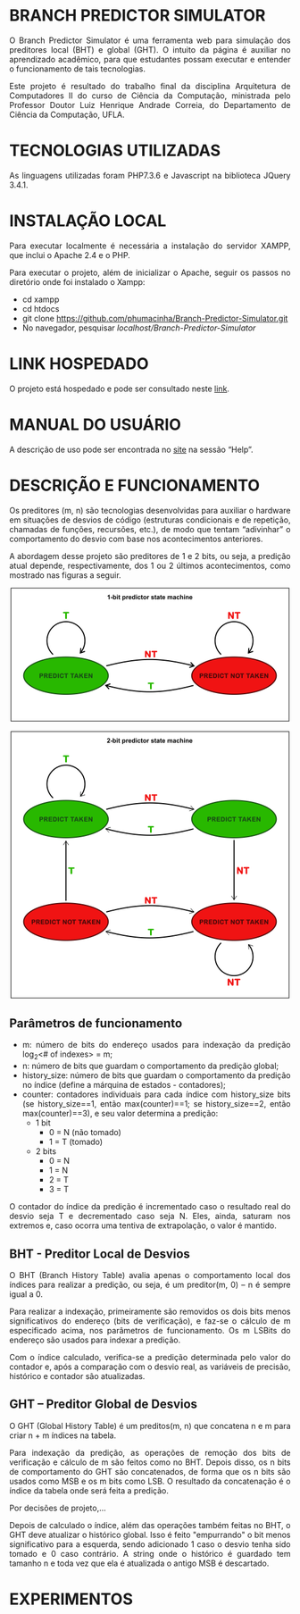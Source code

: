 <div style="text-align: justify;">

# BRANCH PREDICTOR SIMULATOR

O Branch Predictor Simulator é uma ferramenta web para simulação dos preditores local (BHT) e global (GHT). O intuito da página é auxiliar no aprendizado acadêmico, para que estudantes possam executar e entender o funcionamento de tais tecnologias.

Este projeto é resultado do trabalho final da disciplina Arquitetura de Computadores II do curso de Ciência da Computação, ministrada pelo Professor Doutor Luiz Henrique Andrade Correia, do Departamento de Ciência da Computação, UFLA.

# TECNOLOGIAS UTILIZADAS

As linguagens utilizadas foram PHP7.3.6 e Javascript na biblioteca JQuery 3.4.1.

# INSTALAÇÃO LOCAL

Para executar localmente é necessária a instalação do servidor XAMPP, que inclui o Apache 2.4 e o PHP.

Para executar o projeto, além de inicializar o Apache, seguir os passos no diretório onde foi instalado o Xampp:
- cd xampp
- cd htdocs
- git clone https://github.com/phumacinha/Branch-Predictor-Simulator.git
- No navegador, pesquisar *localhost/Branch-Predictor-Simulator*

# LINK HOSPEDADO

O projeto está hospedado e pode ser consultado neste [link](http://branchprediction.epizy.com/).

# MANUAL DO USUÁRIO

A descrição de uso pode ser encontrada no [site](http://branchprediction.epizy.com/) na sessão “Help”.

# DESCRIÇÃO E FUNCIONAMENTO

Os preditores (m, n) são tecnologias desenvolvidas para auxiliar o hardware em situações de desvios de código (estruturas condicionais e de repetição, chamadas de funções, recursões, etc.), de modo que tentam “adivinhar” o comportamento do desvio com base nos acontecimentos anteriores.

A abordagem desse projeto são preditores de 1 e 2 bits, ou seja, a predição atual depende, respectivamente, dos 1 ou 2 últimos acontecimentos, como mostrado nas figuras a seguir.

<p align="center">
  <img src="/readme-images/state-machine-1-bit.png">
</p>

<p align="center">
  <img src="/readme-images/state-machine-2-bit.png">
</p>

## Parâmetros de funcionamento
- m: número de bits do endereço usados para indexação da predição log<sub>2</sub><# of indexes> = m;
- n: número de bits que guardam o comportamento da predição global;
- history_size: número de bits que guardam o comportamento da predição no índice (define a márquina de estados - contadores);
- counter: contadores individuais para cada índice com history_size bits (se history_size==1, então max(counter)==1; se history_size==2, então max(counter)==3), e seu valor determina a predição:
  - 1 bit
    - 0 = N (não tomado)
    - 1 = T (tomado)
  - 2 bits
    - 0 = N
    - 1 = N
    - 2 = T
    - 3 = T

O contador do índice da predição é incrementado caso o resultado real do desvio seja T e decrementado caso seja N. Eles, ainda, saturam nos extremos e, caso ocorra uma tentiva de extrapolação, o valor é mantido.

## BHT - Preditor Local de Desvios

O BHT (Branch History Table) avalia apenas o comportamento local dos índices para realizar a predição, ou seja, é um preditor(m, 0) – n é sempre igual a 0.

Para realizar a indexação, primeiramente são removidos os dois bits menos significativos do endereço (bits de verificação), e faz-se o cálculo de m especificado acima, nos parâmetros de funcionamento. Os m LSBits do endereço são usados para indexar a predição.

Com o índice calculado, verifica-se a predição determinada pelo valor do contador e, após a comparação com o desvio real, as variáveis de precisão, histórico e contador são atualizadas.

## GHT – Preditor Global de Desvios

O GHT (Global History Table) é um preditos(m, n) que concatena n e m para criar n + m índices na tabela.

Para indexação da predição, as operações de remoção dos bits de verificação e cálculo de m são feitos como no BHT. Depois disso, os n bits de comportamento do GHT são concatenados, de forma que os n bits são usados como MSB e os m bits como LSB. O resultado da concatenação é o índice da tabela onde será feita a predição.

Por decisões de projeto,...

Depois de calculado o índice, além das operações também feitas no BHT, o GHT deve atualizar o histórico global. Isso é feito "empurrando" o bit menos significativo para a esquerda, sendo adicionado 1 caso o desvio tenha sido tomado e 0 caso contrário. A string onde o histórico é guardado tem tamanho n e toda vez que ela é atualizada o antigo MSB é descartado.

# EXPERIMENTOS


</div>
